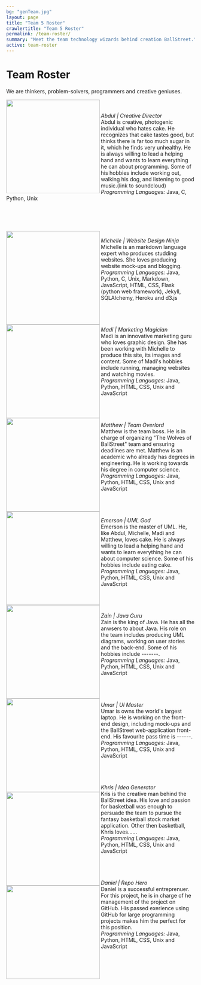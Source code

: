 ```yaml
---
bg: "genTeam.jpg"
layout: page
title: "Team 5 Roster"
crawlertitle: "Team 5 Roster"
permalink: /team-roster/
summary: "Meet the team technology wizards behind creation BallStreet."
active: team-roster
---
```

# Team Roster
We are thinkers, problem-solvers, programmers and creative geniuses. <br>
<div >
 <img src= "/CS2212-Team5/assets/images/profile.png" width = "250px"  align = "left"/><br>
 <br><i>Abdul | Creative Director</i><br>
Abdul is creative, photogenic individual who hates cake. He recognizes that cake tastes good, but thinks there is far too much sugar in it, which he finds very unhealthy. He is always willing to lead a helping hand and wants to learn everything he can about programming. Some of his hobbies include working out, walking his dog, and listening to good music.(link to soundcloud) <br>
<i>Programming Languages:</i> Java, C, Python, Unix<br><br>
</div> 
 
 
<br><br>
<div>
<img src= "/CS2212-Team5/assets/images/profileMichelle.png" width = "250px"  align = "left"/>
<br><i>Michelle | Website Design Ninja</i><br>
Michelle is an markdown language expert who produces studding websites. She loves producing website mock-ups and blogging.<br>
<i>Programming Languages:</i> Java, Python, C, Unix, Markdown, JavaScript, HTML, CSS, Flask (python web framework), Jekyll, SQLAlchemy, Heroku and d3.js
</div>

<div>
<br><br>
<img src= "/CS2212-Team5/assets/images/profileMadi.png" width = "250px"  align = "left"/>
<br><br><i>Madi | Marketing Magician</i><br>
Madi is an innovative marketing guru who loves graphic design. She has been working with Michelle to produce this site, its images and content. Some of Madi's hobbies include running, managing websites and watching movies. <br>
<i>Programming Languages: </i>Java, Python, HTML, CSS, Unix and JavaScript
</div>
<div>
<br><br>
<img src= "/CS2212-Team5/assets/images/tempProfile.png" width = "250px"  align = "left"/>
<br><br><i>Matthew | Team Overlord</i><br>
Matthew is the team boss. He is in charge of organizing "The Wolves of BallStreet" team and ensuring deadlines are met. Matthew is an academic who already has degrees in engineering. He is working towards his degree in computer science.<br>
<i>Programming Languages: </i>Java, Python, HTML, CSS, Unix and JavaScript
</div>


<div>
<br><br>
<img src= "/CS2212-Team5/assets/images/tempProfile.png" width = "250px"  align = "left"/>
<br><br><i>Emerson | UML God </i><br>
Emerson is the master of UML. He, like Abdul, Michelle, Madi and Matthew, loves cake. He is always willing to lead a helping hand and wants to learn everything he can about computer science. Some of his hobbies include eating cake. <br>
<i>Programming Languages: </i>Java, Python, HTML, CSS, Unix and JavaScript
</div>

<div>
<br><br>
<img src= "/CS2212-Team5/assets/images/tempProfile.png" width = "250px"  align = "left"/>
<br><br><i>Zain | Java Guru </i><br>
Zain is the king of Java. He has all the anwsers to about Java. His role on the team includes producing UML diagrams, working on user stories and the back-end. Some of his hobbies include -------. <br>
<i>Programming Languages: </i>Java, Python, HTML, CSS, Unix and JavaScript
</div>


<div>
<br><br>
<img src= "/CS2212-Team5/assets/images/profileUmar.png" width = "250px"  align = "left"/>
<br><br><i>Umar | UI  Master</i><br>
Umar is owns the world's largest laptop. He is working on the front-end design, including mock-ups and the BallStreet web-application front-end. His favourite pass time is ------. <br>
<i>Programming Languages: </i>Java, Python, HTML, CSS, Unix and JavaScript
</div>


<div>
<br><br>
<img src= "/CS2212-Team5/assets/images/tempProfile.png" width = "250px"  align = "left"/>
<br><br><i>Khris | Idea Generator</i><br>
Kris is the creative man behind the BallStreet idea. His love and passion for basketball was enough to persuade the team to pursue the fantasy basketball stock market application. Other then basketball, Khris loves...... <br>
<i>Programming Languages: </i>Java, Python, HTML, CSS, Unix and JavaScript
</div>

<div>
<br><br>
<img src= "/CS2212-Team5/assets/images/tempProfile.png" width = "250px"  align = "left"/>
<br><br><i>Daniel | Repo Hero</i><br>
Daniel is a successful entreprenuer. For this project, he is in charge of he management of the project on GitHub. His passed exerience using GitHub for large programming projects makes him the perfect for this position.<br>
<i>Programming Languages: </i>Java, Python, HTML, CSS, Unix and JavaScript
</div>
